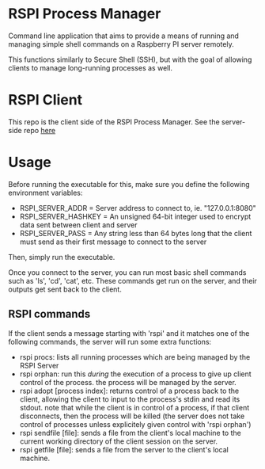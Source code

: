# RSPI Process Manager
Command line application that aims to provide a means of running and managing simple shell commands on a Raspberry PI server remotely.

This functions similarly to Secure Shell (SSH), but with the goal of allowing clients to manage long-running processes as well.

# RSPI Client
This repo is the client side of the RSPI Process Manager. See the server-side repo [here](https://github.com/Yellowly/rs-pi-server)

# Usage
Before running the executable for this, make sure you define the following environment variables:
- RSPI_SERVER_ADDR = Server address to connect to, ie. "127.0.0.1:8080"
- RSPI_SERVER_HASHKEY = An unsigned 64-bit integer used to encrypt data sent between client and server
- RSPI_SERVER_PASS = Any string less than 64 bytes long that the client must send as their first message to connect to the server

Then, simply run the executable.

Once you connect to the server, you can run most basic shell commands such as 'ls', 'cd', 'cat', etc. These commands get run on the server, and their outputs get sent back to the client.

## RSPI commands
If the client sends a message starting with 'rspi' and it matches one of the following commands, the server will run some extra functions:
- rspi procs: lists all running processes which are being managed by the RSPI Server
- rspi orphan: run this *during* the execution of a process to give up client control of the process. the process will be managed by the server.
- rspi adopt [process index]: returns control of a process back to the client, allowing the client to input to the process's stdin and read its stdout. note that while the client is in control of
a process, if that client disconnects, then the process will be killed (the server does not take control of processes unless explicitely given control with 'rspi orphan')
- rspi sendfile [file]: sends a file from the client's local machine to the current working directory of the client session on the server.
- rspi getfile [file]: sends a file from the server to the client's local machine. 
